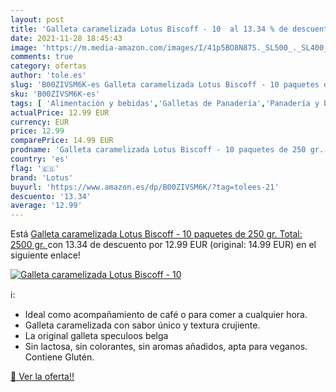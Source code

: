 ```yaml
---
layout: post
title: 'Galleta caramelizada Lotus Biscoff - 10  al 13.34 % de descuento'
date: 2021-11-28 18:45:43
image: 'https://m.media-amazon.com/images/I/41p5BO8N87S._SL500_._SL400_.jpg'
comments: true
category: ofertas
author: 'tole.es'
slug: 'B00ZIVSM6K-es Galleta caramelizada Lotus Biscoff - 10 paquetes de 250...'
sku: 'B00ZIVSM6K-es'
tags: [ 'Alimentación y bebidas','Galletas de Panadería','Panadería y bollería','biscoff','lotus', ]
actualPrice: 12.99 EUR
currency: EUR
price: 12.99
comparePrice: 14.99 EUR
prodname: 'Galleta caramelizada Lotus Biscoff - 10 paquetes de 250 gr.  Total: 2500 gr. '
country: 'es'
flag: '🇪🇸'
brand: 'Lotus'
buyurl: 'https://www.amazon.es/dp/B00ZIVSM6K/?tag=tolees-21'
descuento: '13.34'
average: '12.99'
---
```


Está [Galleta caramelizada Lotus Biscoff - 10 paquetes de 250 gr.  Total: 2500 gr. ](https://www.amazon.es/dp/B00ZIVSM6K/?tag=tolees-21) con 13.34 de descuento por 12.99 EUR (original: 14.99 EUR) en el siguiente enlace!

[![Galleta caramelizada Lotus Biscoff - 10 ](https://m.media-amazon.com/images/I/41p5BO8N87S._SL500_._SL400_.jpg)](https://www.amazon.es/dp/B00ZIVSM6K/?tag=tolees-21)

ℹ️:

- Ideal como acompañamiento de café o para comer a cualquier hora.
- Galleta caramelizada con sabor único y textura crujiente.
- La original galleta speculoos belga
- Sin lactosa, sin colorantes, sin aromas añadidos, apta para veganos. Contiene Glutén.

[🛒 Ver la oferta!!](https://www.amazon.es/dp/B00ZIVSM6K/?tag=tolees-21)
